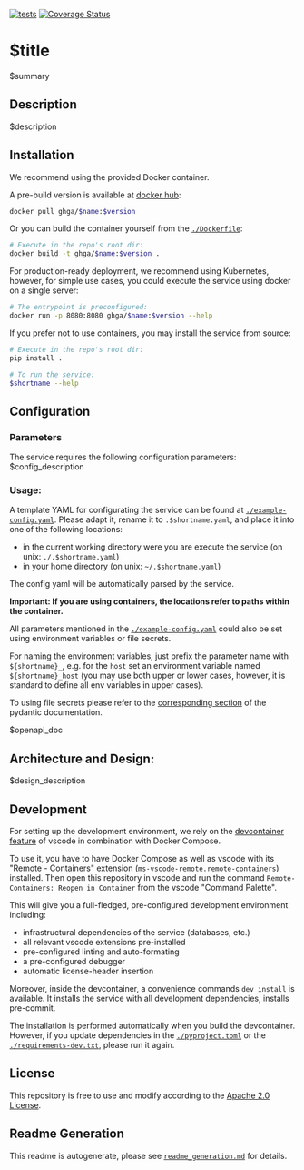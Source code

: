 
[![tests](https://github.com/ghga-de/$name/actions/workflows/unit_and_int_tests.yaml/badge.svg)](https://github.com/ghga-de/$name/actions/workflows/unit_and_int_tests.yaml)
[![Coverage Status](https://coveralls.io/repos/github/ghga-de/$name/badge.svg?branch=main)](https://coveralls.io/github/ghga-de/$name?branch=main)

# $title

$summary

## Description

$description

## Installation
We recommend using the provided Docker container.

A pre-build version is available at [docker hub](https://hub.docker.com/repository/docker/ghga/$name):
```bash
docker pull ghga/$name:$version
```

Or you can build the container yourself from the [`./Dockerfile`](./Dockerfile):
```bash
# Execute in the repo's root dir:
docker build -t ghga/$name:$version .
```

For production-ready deployment, we recommend using Kubernetes, however,
for simple use cases, you could execute the service using docker
on a single server:
```bash
# The entrypoint is preconfigured:
docker run -p 8080:8080 ghga/$name:$version --help
```

If you prefer not to use containers, you may install the service from source:
```bash
# Execute in the repo's root dir:
pip install .

# To run the service:
$shortname --help
```

## Configuration
### Parameters

The service requires the following configuration parameters:
$config_description

### Usage:

A template YAML for configurating the service can be found at
[`./example-config.yaml`](./example-config.yaml).
Please adapt it, rename it to `.$shortname.yaml`, and place it into one of the following locations:
- in the current working directory were you are execute the service (on unix: `./.$shortname.yaml`)
- in your home directory (on unix: `~/.$shortname.yaml`)

The config yaml will be automatically parsed by the service.

**Important: If you are using containers, the locations refer to paths within the container.**

All parameters mentioned in the [`./example-config.yaml`](./example-config.yaml)
could also be set using environment variables or file secrets.

For naming the environment variables, just prefix the parameter name with `${shortname}_`,
e.g. for the `host` set an environment variable named `${shortname}_host`
(you may use both upper or lower cases, however, it is standard to define all env
variables in upper cases).

To using file secrets please refer to the
[corresponding section](https://pydantic-docs.helpmanual.io/usage/settings/#secret-support)
of the pydantic documentation.

$openapi_doc

## Architecture and Design:
$design_description

## Development
For setting up the development environment, we rely on the
[devcontainer feature](https://code.visualstudio.com/docs/remote/containers) of vscode
in combination with Docker Compose.

To use it, you have to have Docker Compose as well as vscode with its "Remote - Containers"
extension (`ms-vscode-remote.remote-containers`) installed.
Then open this repository in vscode and run the command
`Remote-Containers: Reopen in Container` from the vscode "Command Palette".

This will give you a full-fledged, pre-configured development environment including:
- infrastructural dependencies of the service (databases, etc.)
- all relevant vscode extensions pre-installed
- pre-configured linting and auto-formating
- a pre-configured debugger
- automatic license-header insertion

Moreover, inside the devcontainer, a convenience commands `dev_install` is available.
It installs the service with all development dependencies, installs pre-commit.

The installation is performed automatically when you build the devcontainer. However,
if you update dependencies in the [`./pyproject.toml`](./pyproject.toml) or the
[`./requirements-dev.txt`](./requirements-dev.txt), please run it again.

## License
This repository is free to use and modify according to the
[Apache 2.0 License](./LICENSE).

## Readme Generation
This readme is autogenerate, please see [`readme_generation.md`](./readme_generation.md)
for details.

